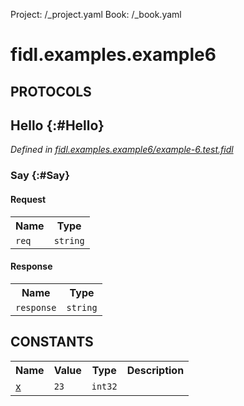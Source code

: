 Project: /_project.yaml
Book: /_book.yaml

# fidl.examples.example6


## **PROTOCOLS**

## Hello {:#Hello}
*Defined in [fidl.examples.example6/example-6.test.fidl](https://fuchsia.googlesource.com/fuchsia/+/master/zircon/tools/fidl/examples/example-6.test.fidl#9)*


### Say {:#Say}


#### Request
<table>
    <tr><th>Name</th><th>Type</th></tr>
    <tr>
            <td><code>req</code></td>
            <td>
                <code>string</code>
            </td>
        </tr></table>


#### Response
<table>
    <tr><th>Name</th><th>Type</th></tr>
    <tr>
            <td><code>response</code></td>
            <td>
                <code>string</code>
            </td>
        </tr></table>















## **CONSTANTS**

<table>
    <tr><th>Name</th><th>Value</th><th>Type</th><th>Description</th></tr><tr>
            <td><a href="https://fuchsia.googlesource.com/fuchsia/+/master/zircon/tools/fidl/examples/example-6.test.fidl#7">x</a></td>
            <td>
                    <code>23</code>
                </td>
                <td><code>int32</code></td>
            <td></td>
        </tr>
    
</table>

